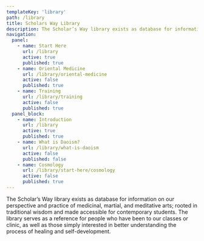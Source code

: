 ```yaml
---
templateKey: 'library'
path: /library
title: Scholars Way Library
description: The Scholar’s Way library exists as database for information on our perspective and practice of medicinal, martial, and meditative arts (sciences); rooted in traditional wisdom and made accessible for contemporary students.
navigation: 
  panel:
    - name: Start Here
      url: /library
      active: true
      published: true
    - name: Oriental Medicine
      url: /library/oriental-medicine
      active: false
      published: true
    - name: Training
      url: /library/training
      active: false
      published: true
  panel_block:
    - name: Introduction
      url: /library
      active: true
      published: true
    - name: What is Daoism?
      url: /library/what-is-daoism      
      active: false
      published: false
    - name: Cosmology 
      url: /library/start-here/cosmology      
      active: false
      published: true
---
```




The Scholar’s Way library exists as database for information on our perspective and practice of medicinal, martial, and meditative arts; rooted in traditional wisdom and made accessible for contemporary students. The library serves as a reference for people who have been to our classes or clinic, as well as those simply interested in better understanding the process of healing and self-development.